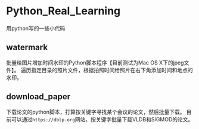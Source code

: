 # Python_Real_Learning
用python写的一些小代码

## watermark

批量给图片增加时间水印的Python脚本程序【目前测试为Mac OS X下的jpeg文件】。
遍历指定目录的照片文件，根据拍照时间给照片在右下角添加时间和地点的水印。

## download_paper

下载论文的python脚本，打算按关键字寻找某个会议的论文，然后批量下载。
目前可以通过`https://dblp.org`网站，按关键字批量下载VLDB和SIGMOD的论文。
